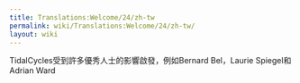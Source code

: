 ```yaml
---
title: Translations:Welcome/24/zh-tw
permalink: wiki/Translations:Welcome/24/zh-tw/
layout: wiki
---
```


TidalCycles受到許多優秀人士的影響啟發，例如Bernard Bel，Laurie
Spiegel和Adrian Ward
